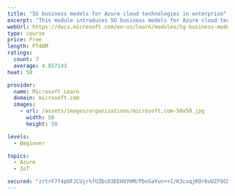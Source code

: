 ```yaml
---
title: "5G business models for Azure cloud technologies in enterprise"
excerpt: "This module introduces 5G business models for Azure cloud technologies."
webUrl: https://docs.microsoft.com/en-us/learn/modules/5g-business-models/
type: course
price: Free
length: PT40M
ratings:
  count: 7
  average: 4.857143
heat: 50

provider:
  name: Microsoft Learn
  domain: microsoft.com
  images:
    - url: /assets/images/organizations/microsoft.com-50x50.jpg
      width: 50
      height: 50

levels:
  - Beginner

topics:
  - Azure
  - IoT

secured: "zrtrF7f4pOFJCUjrkfUZbcD3EEHVYHM/PbnSaYun++I/K3cvqjKOr6vUZF9CDKNv14CA9ihrqLGqYktIUW6JktnFKJegyQntYHHqn8eU+hOpW+jUUjwf3MPe8A16L4s7JdgtEbvgpqdoHlXuqx8EBMNZc29Kdg+Przfh8Mb7xGRVwMXY6Nm2Yhyk0tK7TKiiHH1KDkDkj4C9P6NOkLQ3PKN0MW7CDbhWhYBXy+lbf42GhB12DCEORZ1lM30sIbL9nb6o3m4B7Q+E/mhxKXid6m7ylFyWi4B9IUoamlF0AHZj40LhdGj8m1gutkXwlFeSksLzlsJ3AeUyn0IxDollMbh7kJ8Nldx+P/EE1mc/arMtiHLf9CJYDWlbZHBVF7ZQqHDRhyZfclYsrSO78Cdo517INZMNZdWJGO9YgPqsnCg=;JCj1GuSMPcceENcWIlpkfQ=="
---
```


